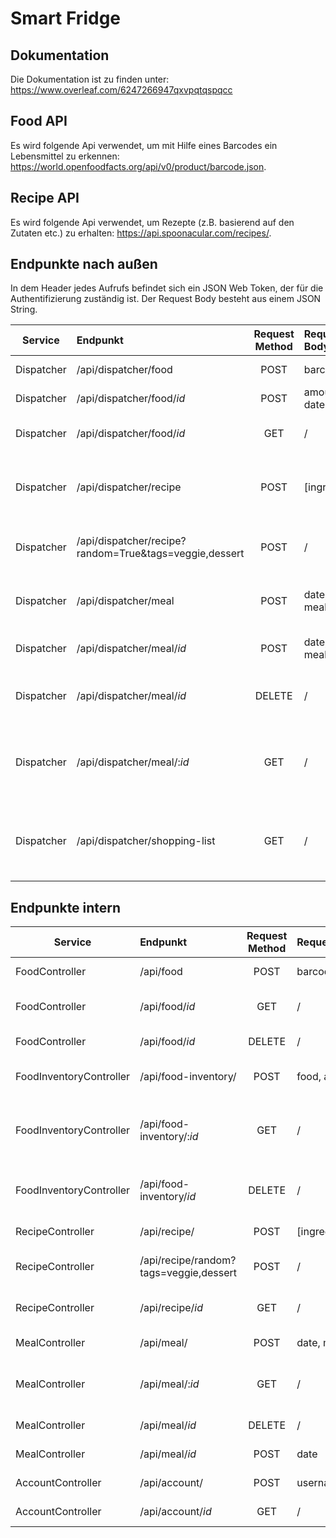 # Smart Fridge
## Dokumentation
Die Dokumentation ist zu finden unter: https://www.overleaf.com/6247266947qxvpqtqspqcc
## Food API
Es wird folgende Api verwendet, um mit Hilfe eines Barcodes ein Lebensmittel zu erkennen: https://world.openfoodfacts.org/api/v0/product/barcode.json.
## Recipe API
Es wird folgende Api verwendet, um Rezepte (z.B. basierend auf den Zutaten etc.) zu erhalten: https://api.spoonacular.com/recipes/.

## Endpunkte nach außen
In dem Header jedes Aufrufs befindet sich ein JSON Web Token, der für die Authentifizierung zuständig ist.
Der Request Body besteht aus einem JSON String.

| Service       | Endpunkt                          |Request Method| Request Body | Response Body | Description
| ------------- |:----------------------------------|:------------:|:-------------|:------|:---------------------------------------------------------|
| Dispatcher    |/api/dispatcher/food                                   | POST         |barcode|food| Erstellt ein Lebensmittel.                               |
| Dispatcher    |/api/dispatcher/food/*id*                              | POST         |amount, date|food, amount| Ändert ein Lebensmittel.                               |
| Dispatcher    |/api/dispatcher/food/*id*                              | GET          |/|food| Fragt ein Lebensmittel an.                               |
| Dispatcher    |/api/dispatcher/recipe                                 | POST         |[ingredients]|recipe| Gibt ein Rezept basierend auf Zutaten zurück.            |
| Dispatcher    |/api/dispatcher/recipe?random=True&tags=veggie,dessert | POST         |/|recipe| Gibt ein zufälliges Rezept zurück.                       |
| Dispatcher    |/api/dispatcher/meal                                   | POST         |date, mealName|meal| Erstellen eines geplanten Gerichts.                      |
| Dispatcher    |/api/dispatcher/meal/*id*                              | POST         |date, mealName|meal| Ändern eines geplanten Gerichts.                         |
| Dispatcher    |/api/dispatcher/meal/*id*                              | DELETE       |/|/ (HTTP Status Code: 204)| Löschen eines geplanten Gerichts.                        |
| Dispatcher    |/api/dispatcher/meal/:*id*                             | GET          |/|meal oder [meal]| Bekommen eines geplanten Gerichts oder alle Gerichte.    |
| Dispatcher    |/api/dispatcher/shopping-list                          | GET          |/|"ingredients":[ { "ingredient": "apple", "quantity": "1" } ]| Bekommen der Einkaufsliste der nächsten 7 Tage.                              |

## Endpunkte intern

| Service                    | Endpunkt                                       |Request Method| Request Body | Response Body | Description
| ---------------------------|:-----------------------------------------------|:------------:|:-------------|:--------------|:---------------------------------------------------------|
| FoodController             |/api/food                                       | POST         |barcode|food| Erstellt ein Lebensmittel.                               |
| FoodController             |/api/food/*id*                                  | GET          |/|food| Fragt ein Lebensmittel an.                               |
| FoodController             |/api/food/*id*                                  | DELETE       |/|/ (HTTP Status Code: 204)| Löscht ein Lebensmittel.                                 |
| FoodInventoryController    |/api/food-inventory/                            | POST         |food, amount, expDate| id      |   Legt ein Food-Objekt in das FoodInventory.    |
| FoodInventoryController    |/api/food-inventory/:*id*                       | GET          |/| foodInventory oder   [foodInventory]   |   Bekommt ein FoodInventory-Objekt oder eine Liste von allen Objekten.    |
| FoodInventoryController    |/api/food-inventory/*id*                        | DELETE       |/|/ (HTTP Status Code: 204)    |   Löscht ein Food-Objekt aus dem FoodInventory.    |
| RecipeController           |/api/recipe/                                    | POST         |[ingredients] |recipe    |   Erstellt ein Rezept.    |
| RecipeController           |/api/recipe/random?tags=veggie,dessert     | POST         |/|recipe    |   Erstellt ein zufälliges Rezept.    |
| RecipeController           |/api/recipe/*id*                                | GET          |/|recipe    |   Bekommt ein Rezept zu einer ID.    |
| MealController             |/api/meal/                                      | POST         |date, mealName |meal    |   Erstellt eine Mahlzeit.    |
| MealController             |/api/meal/:*id*                                 | GET          |/|meal oder [meal]    |   Bekommt eine Mahlzeit oder eine Liste an Mahlzeiten.    |
| MealController             |/api/meal/*id*                                  | DELETE       |/|/ (HTTP Status Code: 204)    |   Löscht eine Mahlzeit.    |
| MealController             |/api/meal/*id*                                  | POST         |date|meal    |   Ändert eine Mahlzeit.    |
| AccountController          |/api/account/                                   | POST         |username,passwordHash|account (ohne password)    |   Erstellt einen Account.    |
| AccountController          |/api/account/*id*                               | GET          |/|account (ohne password)   |   Erhält einen Account.    |
